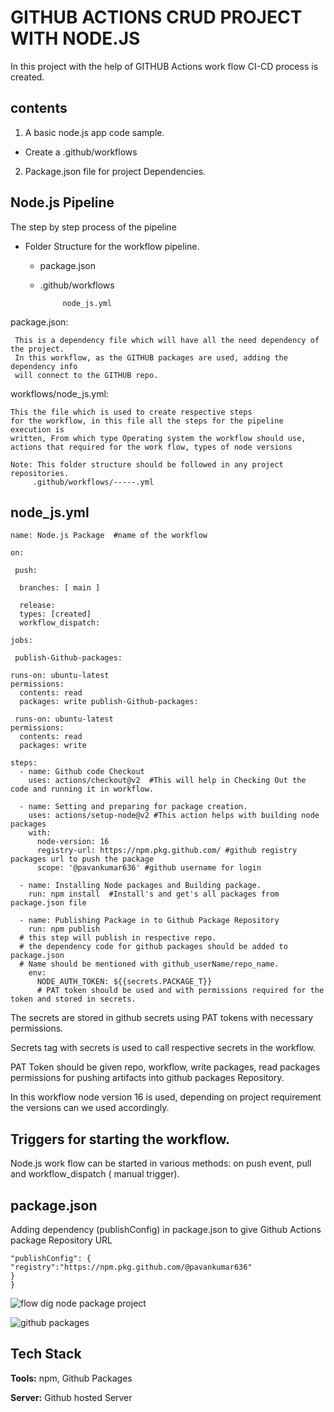 
# GITHUB ACTIONS CRUD PROJECT WITH NODE.JS

In this project with the help of GITHUB Actions work flow CI-CD process is created.


## contents

   1. A basic node.js app code sample.
   - Create a .github/workflows
   2. Package.json file for project Dependencies.
   



 
       
## Node.js Pipeline 

The step by step process of the pipeline 

  - Folder Structure for the workflow pipeline.
    * package.json

    * .github/workflows 

               node_js.yml


package.json: 
     
     This is a dependency file which will have all the need dependency of the project.
     In this workflow, as the GITHUB packages are used, adding the dependency info
     will connect to the GITHUB repo. 


workflows/node_js.yml: 
    
    This the file which is used to create respective steps 
    for the workflow, in this file all the steps for the pipeline execution is 
    written, From which type Operating system the workflow should use,
    actions that required for the work flow, types of node versions

    Note: This folder structure should be followed in any project repositories.
         .github/workflows/-----.yml



## node_js.yml
    name: Node.js Package  #name of the workflow

    on:

     push:

      branches: [ main ] 

      release:
      types: [created]
      workflow_dispatch:    

    jobs:
 
     publish-Github-packages:
    
    runs-on: ubuntu-latest
    permissions:
      contents: read
      packages: write publish-Github-packages:
    
     runs-on: ubuntu-latest
    permissions:
      contents: read
      packages: write
      
    steps:
      - name: Github code Checkout
        uses: actions/checkout@v2  #This will help in Checking Out the code and running it in workflow.
        
      - name: Setting and preparing for package creation.
        uses: actions/setup-node@v2 #This action helps with building node packages
        with:
          node-version: 16
          registry-url: https://npm.pkg.github.com/ #github registry packages url to push the package
          scope: '@pavankumar636' #github username for login
          
      - name: Installing Node packages and Building package.
        run: npm install  #Install's and get's all packages from package.json file
        
      - name: Publishing Package in to Github Package Repository 
        run: npm publish 
      # this step will publish in respective repo.
      # the dependency code for github packages should be added to package.json
      # Name should be mentioned with github_userName/repo_name.
        env:
          NODE_AUTH_TOKEN: ${{secrets.PACKAGE_T}} 
          # PAT token should be used and with permissions required for the token and stored in secrets.


 The secrets are stored in github secrets using PAT tokens with necessary permissions.

 Secrets tag with secrets is used to call respective secrets in the workflow.

 PAT Token should be given  repo, workflow, write packages, read packages permissions for pushing artifacts into github packages Repository.

 In this workflow node version 16 is used, depending on project requirement the versions can we used accordingly. 

## Triggers for starting the workflow.

Node.js work flow can be started in various methods:
  on push event, 
  pull and 
  workflow_dispatch ( manual trigger).

## package.json

Adding dependency (publishConfig) in package.json to give Github Actions package Repository URL 

    "publishConfig": {
    "registry":"https://npm.pkg.github.com/@pavankumar636"
    }
    }

![flow dig node package project](https://user-images.githubusercontent.com/31065669/157878820-e8ebcd0d-4448-4ae9-a39c-5706e0aaba7f.png)

![github packages](https://user-images.githubusercontent.com/31065669/157879021-9fe243b6-1300-4844-a325-f9e10480b967.png)


## Tech Stack

**Tools:** npm, Github Packages

**Server:** Github hosted Server


